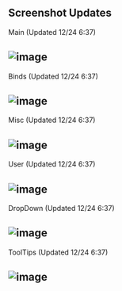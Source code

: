 Screenshot Updates
---------------------------------------------------------------------------------------------------------------
   Main (Updated 12/24 6:37)

![image](https://user-images.githubusercontent.com/83477843/147376195-d69a56e9-8f35-433d-aa67-e3a398397cec.png)
---------------------------------------------------------------------------------------------------------------
 Binds (Updated 12/24 6:37)

![image](https://user-images.githubusercontent.com/83477843/147376212-3165d308-da47-472d-8c11-aac3a035d457.png)
---------------------------------------------------------------------------------------------------------------
 Misc (Updated 12/24 6:37)

![image](https://user-images.githubusercontent.com/83477843/147376213-ff5c3360-d1d7-4d0d-a4d0-6ebe966d218d.png)
---------------------------------------------------------------------------------------------------------------
 User (Updated 12/24 6:37)

![image](https://user-images.githubusercontent.com/83477843/147376217-b9c8b1d3-38da-4b83-a554-41b5a4dab3d3.png)
---------------------------------------------------------------------------------------------------------------
 DropDown (Updated 12/24 6:37)

![image](https://user-images.githubusercontent.com/83477843/147376202-9732452e-bee3-4606-ac01-a0f23450e17a.png)
---------------------------------------------------------------------------------------------------------------
 ToolTips (Updated 12/24 6:37)

![image](https://user-images.githubusercontent.com/83477843/147376205-bfe6f61b-e8d9-4d05-ad02-9554c0791c41.png)
---------------------------------------------------------------------------------------------------------------
